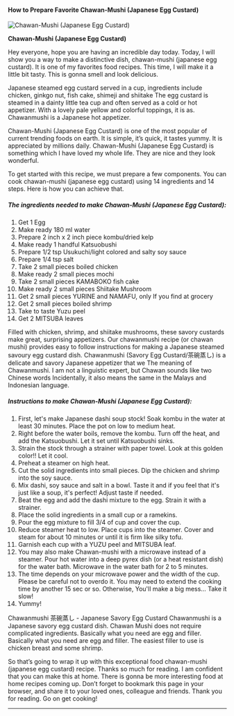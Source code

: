             

#### How to Prepare Favorite Chawan-Mushi (Japanese Egg Custard)

![Chawan-Mushi (Japanese Egg Custard)](https://img-global.cpcdn.com/recipes/2453580_8f5c4d1530b803f6/751x532cq70/chawan-mushi-japanese-egg-custard-recipe-main-photo.jpg)

**Chawan-Mushi (Japanese Egg Custard)**

Hey everyone, hope you are having an incredible day today. Today, I will show you a way to make a distinctive dish, chawan-mushi (japanese egg custard). It is one of my favorites food recipes. This time, I will make it a little bit tasty. This is gonna smell and look delicious.

Japanese steamed egg custard served in a cup, ingredients include chicken, ginkgo nut, fish cake, shimeji and shiitake The egg custard is steamed in a dainty little tea cup and often served as a cold or hot appetizer. With a lovely pale yellow and colorful toppings, it is as. Chawanmushi is a Japanese hot appetizer.

Chawan-Mushi (Japanese Egg Custard) is one of the most popular of current trending foods on earth. It is simple, it’s quick, it tastes yummy. It is appreciated by millions daily. Chawan-Mushi (Japanese Egg Custard) is something which I have loved my whole life. They are nice and they look wonderful.

To get started with this recipe, we must prepare a few components. You can cook chawan-mushi (japanese egg custard) using 14 ingredients and 14 steps. Here is how you can achieve that.

##### The ingredients needed to make Chawan-Mushi (Japanese Egg Custard):

1.  Get 1 Egg
2.  Make ready 180 ml water
3.  Prepare 2 inch x 2 inch piece kombu/dried kelp
4.  Make ready 1 handful Katsuobushi
5.  Prepare 1/2 tsp Usukuchi/light colored and salty soy sauce
6.  Prepare 1/4 tsp salt
7.  Take 2 small pieces boiled chicken
8.  Make ready 2 small pieces mochi
9.  Take 2 small pieces KAMABOKO fish cake
10.  Make ready 2 small pieces Shiitake Mushroom
11.  Get 2 small pieces YURINE and NAMAFU, only If you find at grocery
12.  Get 2 small pieces boiled shrimp
13.  Take to taste Yuzu peel
14.  Get 2 MITSUBA leaves

Filled with chicken, shrimp, and shiitake mushrooms, these savory custards make great, surprising appetizers. Our chawanmushi recipe (or chawan mushi) provides easy to follow instructions for making a Japanese steamed savoury egg custard dish. Chawanmushi (Savory Egg Custard/茶碗蒸し) is a delicate and savory Japanese appetizer that we The meaning of Chawanmushi. I am not a linguistic expert, but Chawan sounds like two Chinese words Incidentally, it also means the same in the Malays and Indonesian language.

##### Instructions to make Chawan-Mushi (Japanese Egg Custard):

1.  First, let's make Japanese dashi soup stock! Soak kombu in the water at least 30 minutes. Place the pot on low to medium heat.
2.  Right before the water boils, remove the kombu. Turn off the heat, and add the Katsuobushi. Let it set until Katsuobushi sinks.
3.  Strain the stock through a strainer with paper towel. Look at this golden color!! Let it cool.
4.  Preheat a steamer on high heat.
5.  Cut the solid ingredients into small pieces. Dip the chicken and shrimp into the soy sauce.
6.  Mix dashi, soy sauce and salt in a bowl. Taste it and if you feel that it's just like a soup, it's perfect! Adjust taste if needed.
7.  Beat the egg and add the dashi mixture to the egg. Strain it with a strainer.
8.  Place the solid ingredients in a small cup or a ramekins.
9.  Pour the egg mixture to fill 3/4 of cup and cover the cup.
10.  Reduce steamer heat to low. Place cups into the steamer. Cover and steam for about 10 minutes or until it is firm like silky tofu.
11.  Garnish each cup with a YUZU peel and MITSUBA leaf.
12.  You may also make Chawan-mushi with a microwave instead of a steamer. Pour hot water into a deep pyrex dish (or a heat resistant dish) for the water bath. Microwave in the water bath for 2 to 5 minutes.
13.  The time depends on your microwave power and the width of the cup. Please be careful not to overdo it. You may need to extend the cooking time by another 15 sec or so. Otherwise, You'll make a big mess… Take it slow!
14.  Yummy!

Chawanmushi 茶碗蒸し - Japanese Savory Egg Custard Chawanmushi is a Japanese savory egg custard dish. Chawan Mushi does not require complicated ingredients. Basically what you need are egg and filler. Basically what you need are egg and filler. The easiest filler to use is chicken breast and some shrimp.

So that’s going to wrap it up with this exceptional food chawan-mushi (japanese egg custard) recipe. Thanks so much for reading. I am confident that you can make this at home. There is gonna be more interesting food at home recipes coming up. Don’t forget to bookmark this page in your browser, and share it to your loved ones, colleague and friends. Thank you for reading. Go on get cooking!

* * *